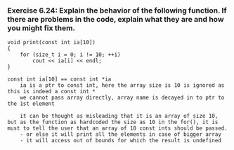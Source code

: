 ### Exercise 6.24: Explain the behavior of the following function. If there are problems in the code, explain what they are and how you might fix them.
    void print(const int ia[10])
    {
        for (size_t i = 0; i != 10; ++i)
            cout << ia[i] << endl;
    }

    const int ia[10] == const int *ia
        ia is a ptr to const int, here the array size is 10 is ignored as this is indeed a const int *
        we cannot pass array directly, array name is decayed in to ptr to the 1st element

        it can be thought as misleading that it is an array of size 10, but as the function as hardcoded the size as 10 in the for(), it is must to tell the user that an array of 10 const ints should be passed.
        - or else it will print all the elements in case of bigger array
        - it will access out of bounds for which the result is undefined  